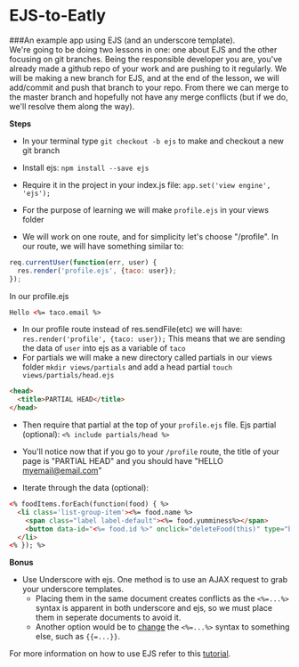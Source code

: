 # EJS-to-Eatly

###An example app using EJS (and an underscore template).
<br>
We're going to be doing two lessons in one: one about EJS and the other focusing on git branches. Being the responsible developer you are, you've already made a github repo of your work and are pushing to it regularly. We will be making a new branch for EJS, and at the end of the lesson, we will add/commit and push that branch to your repo. From there we can merge to the master branch and hopefully not have any merge conflicts (but if we do, we'll resolve them along the way). 

**Steps**
* In your terminal type `git checkout -b ejs` to make and checkout a new git branch
* Install ejs: `npm install --save ejs`
* Require it in the project in your index.js file: `app.set('view engine', 'ejs');`
* For the purpose of learning we will make `profile.ejs` in your views folder

* We will work on one route, and for simplicity let's choose "/profile". In our route, we will have something similar to:

```js
req.currentUser(function(err, user) {
  res.render('profile.ejs', {taco: user});
});
```

In our profile.ejs
```html
Hello <%= taco.email %>
```

* In our profile route instead of res.sendFile(etc) we will have: `res.render('profile', {taco: user});` This means that we are sending the data of `user` into ejs as a variable of `taco`
* For partials we will make a new directory called partials in our views folder `mkdir views/partials` and add a head partial `touch views/partials/head.ejs` 
```html
<head>
  <title>PARTIAL HEAD</title>
</head>
```
* Then require that partial at the top of your `profile.ejs` file. Ejs partial (optional): `<% include partials/head %>`
* You'll notice now that if you go to your `/profile` route, the title of your page is "PARTIAL HEAD" and you should have "HELLO myemail@email.com"

* Iterate through the data (optional): 

```html
<% foodItems.forEach(function(food) { %>
  <li class='list-group-item'><%= food.name %>
    <span class="label label-default"><%= food.yumminess%></span>
    <button data-id="<%= food.id %>" onclick="deleteFood(this)" type="button" class="close" aria-label="Close"><span aria-hidden="true">&times;</span></button>
  </li>
<% }); %>
```

**Bonus**
* Use Underscore with ejs. One method is to use an AJAX request to grab your underscore templates.
  * Placing them in the same document creates conflicts as the `<%=...%>` syntax is apparent in both underscore and ejs, so we must place them in seperate documents to avoid it.
  * Another option would be to [change](http://stackoverflow.com/questions/17462069/cant-get-underscore-js-to-use-curly-braces-without-syntax-error#answers-header) the `<%=...%>` syntax to something else, such as `{{=...}}`.

For more information on how to use EJS refer to this [tutorial](https://scotch.io/tutorials/use-ejs-to-template-your-node-application).
